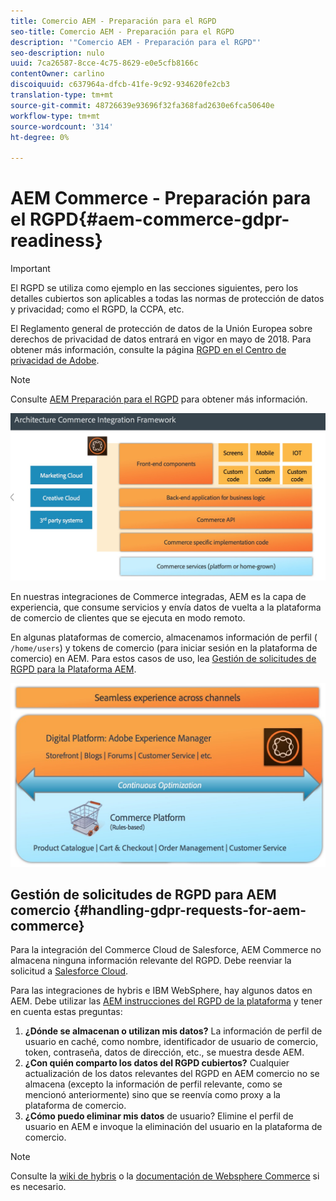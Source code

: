 ```yaml
---
title: Comercio AEM - Preparación para el RGPD
seo-title: Comercio AEM - Preparación para el RGPD
description: '"Comercio AEM - Preparación para el RGPD"'
seo-description: nulo
uuid: 7ca26587-8cce-4c75-8629-e0e5cfb8166c
contentOwner: carlino
discoiquuid: c637964a-dfcb-41fe-9c92-934620fe2cb3
translation-type: tm+mt
source-git-commit: 48726639e93696f32fa368fad2630e6fca50640e
workflow-type: tm+mt
source-wordcount: '314'
ht-degree: 0%

---
```



# AEM Commerce - Preparación para el RGPD{#aem-commerce-gdpr-readiness}

>[!IMPORTANT]
>
>El RGPD se utiliza como ejemplo en las secciones siguientes, pero los detalles cubiertos son aplicables a todas las normas de protección de datos y privacidad; como el RGPD, la CCPA, etc.

El Reglamento general de protección de datos de la Unión Europea sobre derechos de privacidad de datos entrará en vigor en mayo de 2018. Para obtener más información, consulte la página [RGPD en el Centro de privacidad de Adobe](https://www.adobe.com/privacy/general-data-protection-regulation.html).

>[!NOTE]
>
>Consulte [AEM Preparación para el RGPD](/help/managing/data-protection-and-privacy.md) para obtener más información.

![screen_shot_2018-03-22at11606](assets/screen_shot_2018-03-22at111606.jpg)

En nuestras integraciones de Commerce integradas, AEM es la capa de experiencia, que consume servicios y envía datos de vuelta a la plataforma de comercio de clientes que se ejecuta en modo remoto.

En algunas plataformas de comercio, almacenamos información de perfil ( `/home/users`) y tokens de comercio (para iniciar sesión en la plataforma de comercio) en AEM. Para estos casos de uso, lea [Gestión de solicitudes de RGPD para la Plataforma AEM](/help/sites-administering/handling-gdpr-requests-for-aem-platform.md).

![screen_shot_2018-03-22at11621](assets/screen_shot_2018-03-22at111621.jpg)

## Gestión de solicitudes de RGPD para AEM comercio {#handling-gdpr-requests-for-aem-commerce}

Para la integración del Commerce Cloud de Salesforce, AEM Commerce no almacena ninguna información relevante del RGPD. Debe reenviar la solicitud a [Salesforce Cloud](https://documentation.demandware.com/).

Para las integraciones de hybris e IBM WebSphere, hay algunos datos en AEM. Debe utilizar las [AEM instrucciones del RGPD de la plataforma](/help/sites-administering/handling-gdpr-requests-for-aem-platform.md) y tener en cuenta estas preguntas:

1. **¿Dónde se almacenan o utilizan mis datos?** La información de perfil de usuario en caché, como nombre, identificador de usuario de comercio, token, contraseña, datos de dirección, etc., se muestra desde AEM.
1. **¿Con quién comparto los datos del RGPD cubiertos?** Cualquier actualización de los datos relevantes del RGPD en AEM comercio no se almacena (excepto la información de perfil relevante, como se mencionó anteriormente) sino que se reenvía como proxy a la plataforma de comercio.
1. **¿Cómo puedo eliminar mis datos** de usuario? Elimine el perfil de usuario en AEM e invoque la eliminación del usuario en la plataforma de comercio.

>[!NOTE]
>
>Consulte la [wiki de hybris](https://wiki.hybris.com/) o la [documentación de Websphere Commerce](https://www-01.ibm.com/support/docview.wss?uid=swg27036450) si es necesario.

